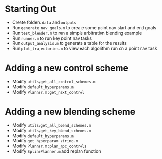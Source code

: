 # Starting Out
- Create folders `data` and `outputs` 
- Run `generate_nav_goals.m` to create some point nav start and end goals
- Run `test_blender.m` to run a simple arbitration blending example
- Run `runner.m` to run key point nav tasks
- Run `output_analysis.m` to generate a table for the results
- Run `plot_trajectories.m` to view each algorithm run on a point nav task

# Adding a new control scheme
- Modify `utils/get_all_control_schemes.m`
- Modify `default_hyperparams.m`
- Modify `Planner.m:get_next_control`


# Adding a new blending scheme
- Modify `utils/get_all_blend_schemes.m`
- Modify `utils/get_key_blend_schemes.m`
- Modify `default_hyperparams.m`
- Modify `get_hyperparam_string.m`
- Modify `Planner.m:plan_mpc_controls`
- Modify `SplinePlanner.m` add replan function
